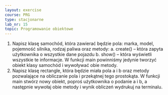```yaml
---
layout: exercise
course: PRG
type: stacjonarne
lab_nr: 15
topic: Programowanie obiektowe
---
```

1. Napisz klasę samochód, która zawierać będzie pola: marka, model, pojemność silnika, rodzaj paliwa oraz metody:
a. create() – która zapyta użytkownika o wszystkie dane pojazdu
b. show() – która wyświetli wszystkie te informacje.
W funkcji main powinniśmy jedynie tworzyć obiekt klasy samochód i wywoływać obie metody.
2. Napisz klasę rectangle, która będzie miała pola a i b oraz metody pozwalające na obliczanie pola i przekątnej tego prostokąta. W funkcji main stwórz nowy obiekt, poproś użytkownika o podanie a i b, a następnie wywołaj obie metody i wynik obliczeń wydrukuj na terminalu.